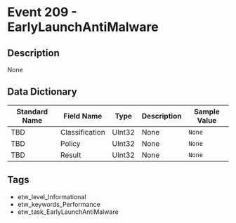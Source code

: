 # Event 209 - EarlyLaunchAntiMalware

## Description
None

## Data Dictionary
|Standard Name|Field Name|Type|Description|Sample Value|
|---|---|---|---|---|
|TBD|Classification|UInt32|None|`None`|
|TBD|Policy|UInt32|None|`None`|
|TBD|Result|UInt32|None|`None`|

## Tags
* etw_level_Informational
* etw_keywords_Performance
* etw_task_EarlyLaunchAntiMalware